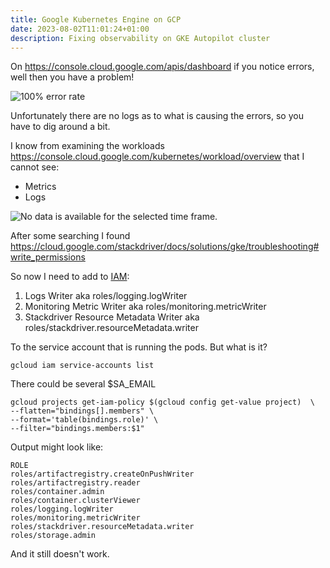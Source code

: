 ```yaml
---
title: Google Kubernetes Engine on GCP
date: 2023-08-02T11:01:24+01:00
description: Fixing observability on GKE Autopilot cluster
---
```


On https://console.cloud.google.com/apis/dashboard if you notice errors, well then you have a problem!

<img src="https://i.imgur.com/sAtKS8p.png" alt="100% error rate">

Unfortunately there are no logs as to what is causing the errors, so you have to dig around a bit.

I know from examining the workloads https://console.cloud.google.com/kubernetes/workload/overview that I cannot see:
* Metrics
* Logs

<img src="https://i.imgur.com/Obhyavl.png" alt="No data is available for the selected time frame.">

After some searching I found https://cloud.google.com/stackdriver/docs/solutions/gke/troubleshooting#write_permissions

So now I need to add to [IAM](https://console.cloud.google.com/iam-admin/iam):

1. Logs Writer aka roles/logging.logWriter
2. Monitoring Metric Writer aka roles/monitoring.metricWriter
3. Stackdriver Resource Metadata Writer aka roles/stackdriver.resourceMetadata.writer

To the service account that is running the pods. But what is it?

    gcloud iam service-accounts list

There could be several $SA_EMAIL

    gcloud projects get-iam-policy $(gcloud config get-value project)  \
    --flatten="bindings[].members" \
    --format='table(bindings.role)' \
    --filter="bindings.members:$1"

Output might look like:

    ROLE
    roles/artifactregistry.createOnPushWriter
    roles/artifactregistry.reader
    roles/container.admin
    roles/container.clusterViewer
    roles/logging.logWriter
    roles/monitoring.metricWriter
    roles/stackdriver.resourceMetadata.writer
    roles/storage.admin

And it still doesn't work.